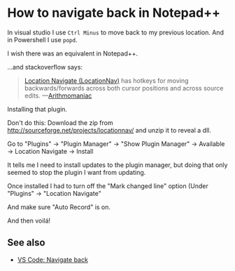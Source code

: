# How to navigate back in Notepad++

In visual studio I use `Ctrl Minus` to move back to my previous location. And in Powershell I use `popd`.

I wish there was an equivalent in Notepad++.

...and stackoverflow says:

> [Location Navigate (LocationNav)](http://sourceforge.net/projects/locationnav/) has hotkeys for moving backwards/forwards across both cursor positions and across source edits.
> &mdash;[Arithmomaniac](http://stackoverflow.com/a/17410670)

Installing that plugin.

Don't do this: Download the zip from http://sourceforge.net/projects/locationnav/ and unzip it to reveal a dll.

Go to "Plugins" -> "Plugin Manager" -> "Show Plugin Manager" -> Available -> Location Navigate -> Install

It tells me I need to install updates to the plugin manager, but doing that only seemed to stop the plugin I want from updating.

Once installed I had to turn off the "Mark changed line" option (Under "Plugins" -> "Location Navigate" 

And make sure "Auto Record" is on. 

And then voil&aacute;!


## See also

- [VS Code: Navigate back](../vs_code/navigate_back.md)

